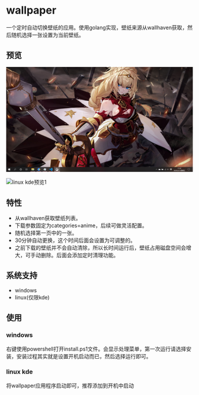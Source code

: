 # wallpaper

一个定时自动切换壁纸的应用。使用golang实现，壁纸来源从wallhaven获取，然后随机选择一张设置为当前壁纸。

## 预览
![window预览1](https://raw.githubusercontent.com/qiuzhiqian/wallpaper/master/doc/img/image_1.png)

![linux kde预览1](https://raw.githubusercontent.com/qiuzhiqian/wallpaper/master/doc/img/image_12.png)

## 特性
- 从wallhaven获取壁纸列表。
- 下载参数固定为categories=anime，后续可做灵活配置。
- 随机选择第一页中的一张。
- 30分钟自动更换，这个时间后面会设置为可调整的。
- 之前下载的壁纸并不会自动清除，所以长时间运行后，壁纸占用磁盘空间会增大，可手动删除。后面会添加定时清理功能。

## 系统支持
- windows
- linux(仅限kde)

## 使用

### windows
右键使用powershell打开install.ps1文件。会显示处理菜单，第一次运行请选择安装，安装过程其实就是设置开机启动而已，然后选择运行即可。

### linux kde
将wallpaper应用程序启动即可，推荐添加到开机中启动